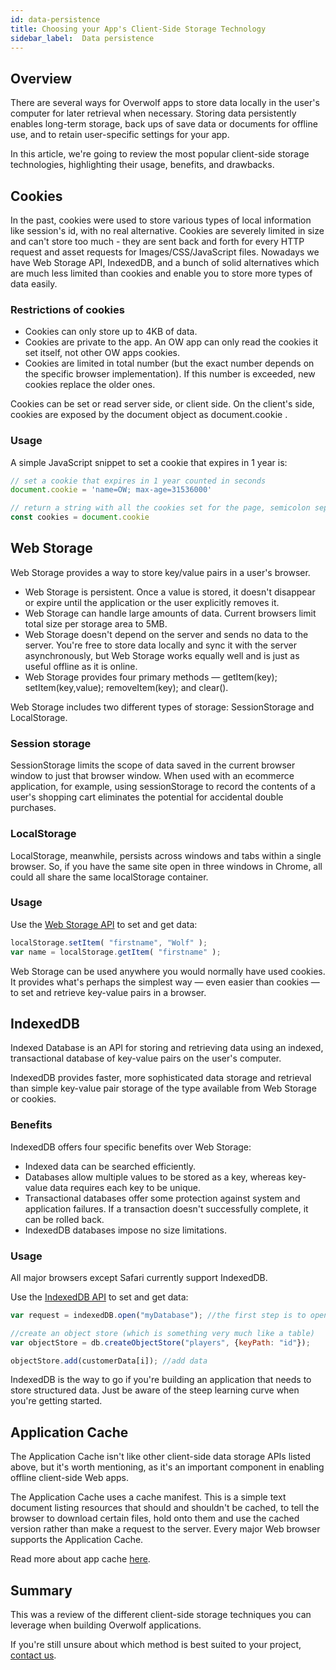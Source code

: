 ```yaml
---
id: data-persistence
title: Choosing your App's Client-Side Storage Technology
sidebar_label:  Data persistence
---
```


## Overview

There are several ways for Overwolf apps to store data locally in the user's computer for later retrieval when necessary. 
Storing data persistently enables long-term storage, back ups of save data or documents for offline use, and to retain user-specific settings for your app.

In this article, we're going to review the most popular client-side storage technologies, highlighting their usage, benefits, and drawbacks.

## Cookies

In the past, cookies were used to store various types of local information like session's id, with no real alternative. Cookies are severely limited in size and can't store too much - they are sent back and forth for every HTTP request and asset requests for Images/CSS/JavaScript files. Nowadays we have Web Storage API, IndexedDB, and a bunch of solid alternatives which are much less limited than cookies and enable you to store more types of data easily.

### Restrictions of cookies

* Cookies can only store up to 4KB of data.
* Cookies are private to the app. An OW app can only read the cookies it set itself, not other OW apps cookies.
* Cookies are limited in total number (but the exact number depends on the specific browser implementation). If this number is exceeded, new cookies replace the older ones.

Cookies can be set or read server side, or client side. On the client's side, cookies are exposed by the document object as document.cookie .

### Usage

A simple JavaScript snippet to set a cookie that expires in 1 year is:

```js
// set a cookie that expires in 1 year counted in seconds
document.cookie = 'name=OW; max-age=31536000' 

// return a string with all the cookies set for the page, semicolon separated
const cookies = document.cookie 
```

## Web Storage

Web Storage provides a way to store key/value pairs in a user's browser.

* Web Storage is persistent. Once a value is stored, it doesn't disappear or expire until the application or the user explicitly removes it.
* Web Storage can handle large amounts of data. Current browsers limit total size per storage area to 5MB.
* Web Storage doesn't depend on the server and sends no data to the server. You're free to store data locally and sync it with the server asynchronously, but Web Storage works equally well and is just as useful offline as it is online.
* Web Storage provides four primary methods — getItem(key); setItem(key,value); removeItem(key); and clear().

Web Storage includes two different types of storage: SessionStorage and LocalStorage.

### Session storage

SessionStorage limits the scope of data saved in the current browser window to just that browser window. When used with an ecommerce application, for example, using sessionStorage to record the contents of a user's shopping cart eliminates the potential for accidental double purchases.

### LocalStorage

LocalStorage, meanwhile, persists across windows and tabs within a single browser. So, if you have the same site open in three windows in Chrome, all could all share the same localStorage container.

### Usage

Use the [Web Storage API](http://www.w3.org/TR/2013/REC-webstorage-20130730/) to set and get data:

```js
localStorage.setItem( "firstname", "Wolf" );
var name = localStorage.getItem( "firstname" );
```

Web Storage can be used anywhere you would normally have used cookies. It provides what's perhaps the simplest way — even easier than cookies — to set and retrieve key-value pairs in a browser.

## IndexedDB

Indexed Database is an API for storing and retrieving data using an indexed, transactional database of key-value pairs on the user's computer. 

IndexedDB provides faster, more sophisticated data storage and retrieval than simple key-value pair storage of the type available from Web Storage or cookies.

### Benefits

IndexedDB offers four specific benefits over Web Storage:

* Indexed data can be searched efficiently.
* Databases allow multiple values to be stored as a key, whereas key-value data requires each key to be unique.
* Transactional databases offer some protection against system and application failures. If a transaction doesn't successfully complete, it can be rolled back.
* IndexedDB databases impose no size limitations.

### Usage

All major browsers except Safari currently support IndexedDB.

Use the [IndexedDB API](http://www.w3.org/TR/IndexedDB/) to set and get data:

```js
var request = indexedDB.open("myDatabase"); //the first step is to open a database

//create an object store (which is something very much like a table)
var objectStore = db.createObjectStore("players", {keyPath: "id"}); 

objectStore.add(customerData[i]); //add data
```

IndexedDB is the way to go if you're building an application that needs to store structured data. Just be aware of the steep learning curve when you're getting started.

## Application Cache

The Application Cache isn't like other client-side data storage APIs listed above, but it's worth mentioning, as it's an important component in enabling offline client-side Web apps.

The Application Cache uses a cache manifest. This is a simple text document listing resources that should and shouldn't be cached, to tell the browser to download certain files, hold onto them and use the cached version rather than make a request to the server. Every major Web browser supports the Application Cache.

Read more about app cache [here](https://www.html5rocks.com/en/tutorials/appcache/beginner/).

## Summary

This was a review of the different client-side storage techniques you can leverage when building Overwolf applications.  

If you're still unsure about which method is best suited to your project, [contact us](../support/contact-us).

